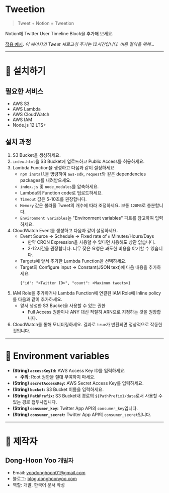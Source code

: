# Tweetion
> Tweet + Notion = Tweetion

Notion에 Twitter User Timeline Block을 추가해 보세요.

[적용 예시](https://www.notion.so/Tweetion-Sample-4618a6d2eb564f949f12846f93cae7fb). 
*이 페이지의 Tweet 새로고침 주기는 12시간입니다. 비용 절약을 위해...*

---

# 🎯 설치하기
## 필요한 서비스
- AWS S3
- AWS Lambda
- AWS CloudWatch
- AWS IAM
- Node.js 12 LTS+

## 설치 과정
1. S3 Bucket을 생성하세요.
2. `index.html`을 S3 Bucket에 업로드하고 Public Access를 허용하세요.
3. Lambda Function을 생성하고 다음과 같이 설정하세요.
	- `npm install`을 명령하여 `aws-sdk`, `request`와 같은 dependencies packages를 내려받으세요.
	- `index.js` 및 `node_modules`를 압축하세요.
	- Lambda의 Function code로 업로드하세요.
	- `Timeout` 값은 5-10초를 권장합니다.
	- `Memory` 값은 불러올 Tweet의 개수에 따라 조정하세요. 보통 `128MB`로 충분합니다.
	- `Environment variables`는 "Environment variables" 파트를 참고하여 입력하세요.
4. CloudWatch Event를 생성하고 다음과 같이 설정하세요.
	- Event Source → Schedule → Fixed rate of `n` Minutes/Hours/Days
		- 만약 CRON Expression을 사용할 수 있다면 사용해도 상관 없습니다.
        - 2-12시간을 권장합니다. 너무 잦은 요청은 과도한 비용을 야기할 수 있습니다.
	- Targets에 앞서 추가한 Lambda Function을 선택하세요.
	- Target의 Configure input → Constant(JSON text)에 다음 내용을 추가하세요.
		```
		{"id": "<Twitter ID>", "count": <Maximum tweets>}
		```
5. IAM Role을 추가하거나 Lambda Function에 연결된 IAM Role에 Inline policy를 다음과 같이 추가하세요.
	- 앞서 생성한 S3 Bucket을 사용할 수 있는 권한
		- Full Access 권한이나 ANY 대신 적절히 ARN으로 지정하는 것을 권장합니다.
6. CloudWatch를 통해 모니터링하세요. 결과로 `true`가 반환되면 정상적으로 작동한 것입니다.

---

# 🎲 Environment variables
- **(String) `accessKeyId`:** AWS Access Key ID를 입력하세요.
	- **주의:** Root 권한을 절대 부여하지 마세요.
- **(String) `secretAccessKey`:** AWS Secret Access Key를 입력하세요.
- **(String) `bucket`:** S3 Bucket 이름을 입력하세요.
- **(String) `PathPrefix`:** S3 Bucket내 경로의 `${PathPrefix}/data`로서 사용할 수 있는 경로 접두사입니다.
- **(String) `consumer_key`:** Twitter App API의 `consumer_key`입니다.
- **(String) `consumer_secret`:** Twitter App API의 `consumer_secret`입니다.

---

# 🚩 제작자
## Dong-Hoon Yoo `개발자`
- Email: yoodonghoon01@gmail.com
- 블로그: [blog.donghoonyoo.com](https://blog.donghoonyoo.com)
- 역할: 개발, 한국어 문서 작성